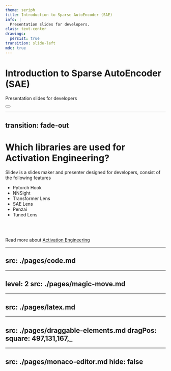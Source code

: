 ```yaml
---
theme: seriph
title: Introduction to Sparse AutoEncoder (SAE)
info: |
  Presentation slides for developers.
class: text-center
drawings:
  persist: true
transition: slide-left
mdc: true
---
```


# Introduction to Sparse AutoEncoder (SAE)

Presentation slides for developers

<div class="abs-br m-6 text-xl">
  <button @click="$slidev.nav.openInEditor" title="Open in Editor" class="slidev-icon-btn">
    <carbon:edit />
  </button>
  <a href="https://github.com/github/seonglae/monthly-ai" target="_blank" class="slidev-icon-btn">
    <carbon:logo-github />
  </a>
</div>

---
transition: fade-out
---

# Which libraries are used for Activation Engineering? 

Slidev is a slides maker and presenter designed for developers, consist of the following features

- Pytorch Hook
- NNSight
- Transformer Lens
- SAE Lens
- Penzai
- Tuned Lens
<br>
<br>

Read more about [Activation Engineering](https://sli.dev/guide/why)

---
src: ./pages/code.md
---

---
level: 2
src: ./pages/magic-move.md
---

---
src: ./pages/latex.md
---

---
src: ./pages/draggable-elements.md
dragPos:
  square: 497,131,167,_
---

---
src: ./pages/monaco-editor.md
hide: false
---
